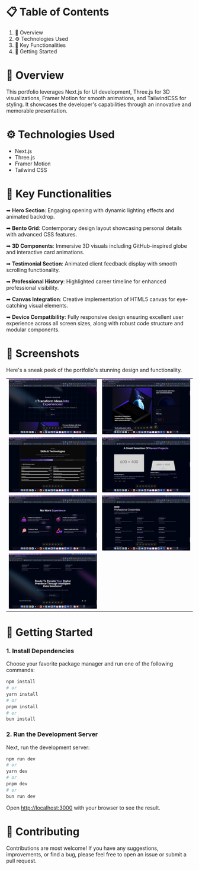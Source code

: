 # 📋 Table of Contents
1. 🤖 Overview
2. ⚙️ Technologies Used
3. 🔋 Key Functionalities
4. 🤸 Getting Started

# 🤖 Overview
This portfolio leverages Next.js for UI development, Three.js for 3D visualizations, Framer Motion for smooth animations, and TailwindCSS for styling. It showcases the developer's capabilities through an innovative and memorable presentation.

# ⚙️ Technologies Used
- Next.js
- Three.js
- Framer Motion
- Tailwind CSS

# 🔋 Key Functionalities
➡ **Hero Section**: Engaging opening with dynamic lighting effects and animated backdrop.

➡ **Bento Grid**: Contemporary design layout showcasing personal details with advanced CSS features.

➡ **3D Components**: Immersive 3D visuals including GitHub-inspired globe and interactive card animations.

➡ **Testimonial Section**: Animated client feedback display with smooth scrolling functionality.

➡ **Professional History**: Highlighted career timeline for enhanced professional visibility.

➡ **Canvas Integration**: Creative implementation of HTML5 canvas for eye-catching visual elements.

➡ **Device Compatibility**: Fully responsive design ensuring excellent user experience across all screen sizes, along with robust code structure and modular components.

# 📸 Screenshots
Here's a sneak peek of the portfolio's stunning design and functionality.

| | |
|:-------------------------:|:-------------------------:|
|![scr1.png](public/scr1.png)|![scr2.png](public/scr2.png)|
|![scr3.png](public/scr3.png)|![scr4.png](public/scr4.png)|
|![scr5.png](public/scr5.png)|![scr6.png](public/scr6.png)|
|![scr7.png](public/scr7.png)|

# 🤸 Getting Started

### 1. Install Dependencies
Choose your favorite package manager and run one of the following commands:
```bash
npm install
# or
yarn install
# or
pnpm install
# or
bun install
```

### 2. Run the Development Server
Next, run the development server:
```bash
npm run dev
# or
yarn dev
# or
pnpm dev
# or
bun run dev
```
Open [http://localhost:3000](http://localhost:3000) with your browser to see the result.

# 🙌 Contributing
Contributions are most welcome! If you have any suggestions, improvements, or find a bug, please feel free to open an issue or submit a pull request.
